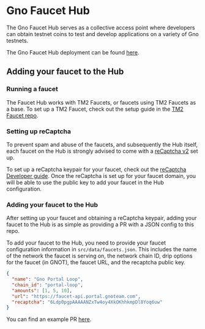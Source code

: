 # Gno Faucet Hub
The Gno Faucet Hub serves as a collective access point where developers can obtain
testnet coins to test and develop applications on a variety of Gno testnets.

The Gno Faucet Hub deployment can be found [here](https://faucet.gnoteam.com).

## Adding your faucet to the Hub

### Running a faucet
The Faucet Hub works with TM2 Faucets, or faucets using TM2 Faucets as a base.
To set up a TM2 Faucet, check out the setup guide in the 
[TM2 Faucet repo](https://github.com/gnolang/faucet).

### Setting up reCaptcha
To prevent spam and abuse of the faucets, and subsequently the Hub itself, 
each faucet on the Hub is strongly advised to come with a
[reCaptcha v2](https://developers.google.com/recaptcha/docs/display) set up. 

To set up a reCaptcha keypair for your faucet, check out the [reCaptcha Developer 
guide](https://developers.google.com/recaptcha). Once the reCaptcha is set up for your faucet domain, you will be
able to use the public key to add your faucet in the Hub configuration.

### Adding your faucet to the Hub
After setting up your faucet and obtaining a reCaptcha keypair, adding your faucet 
to the Hub is as simple as providing a PR with a JSON config to this repo.

To add your faucet to the Hub, you need to provide your faucet configuration
information in `src/data/faucets.json`. This includes the name of the network
the faucet is serving on, the network chain ID, drip options for the faucet (in
GNOT), the faucet URL, and the recaptcha public key. 

```json
{
  "name": "Gno Portal Loop",
  "chain_id": "portal-loop",
  "amounts": [1, 5, 10],
  "url": "https://faucet-api.portal.gnoteam.com",
  "recaptcha": "6Ldp0pgpAAAAANZxTw4oy4XkOKhhkmpDl8Yoq6uw"
}
```

You can find an example PR [here](https://github.com/gnolang/faucet-hub/pull/16).